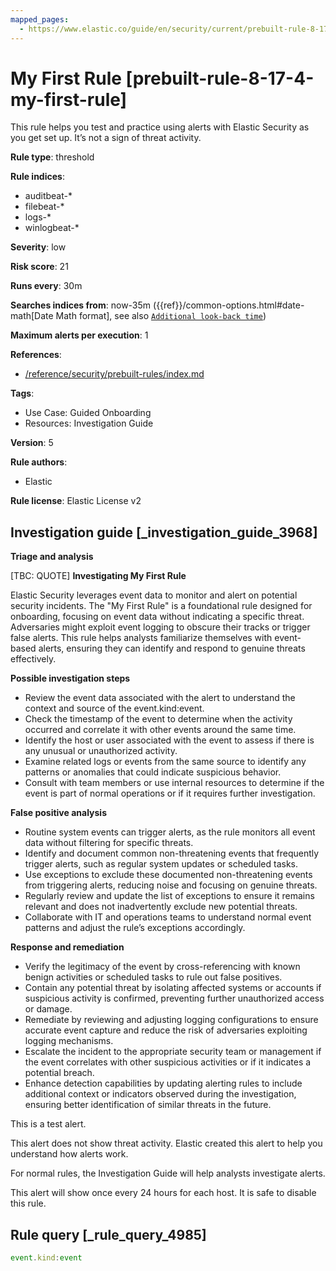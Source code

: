 ```yaml
---
mapped_pages:
  - https://www.elastic.co/guide/en/security/current/prebuilt-rule-8-17-4-my-first-rule.html
---
```


# My First Rule [prebuilt-rule-8-17-4-my-first-rule]

This rule helps you test and practice using alerts with Elastic Security as you get set up. It’s not a sign of threat activity.

**Rule type**: threshold

**Rule indices**:

* auditbeat-*
* filebeat-*
* logs-*
* winlogbeat-*

**Severity**: low

**Risk score**: 21

**Runs every**: 30m

**Searches indices from**: now-35m ({{ref}}/common-options.html#date-math[Date Math format], see also [`Additional look-back time`](docs-content://solutions/security/detect-and-alert/create-detection-rule.md#rule-schedule))

**Maximum alerts per execution**: 1

**References**:

* [/reference/security/prebuilt-rules/index.md](/reference/prebuilt-rules/index.md)

**Tags**:

* Use Case: Guided Onboarding
* Resources: Investigation Guide

**Version**: 5

**Rule authors**:

* Elastic

**Rule license**: Elastic License v2

## Investigation guide [_investigation_guide_3968]

**Triage and analysis**

[TBC: QUOTE]
**Investigating My First Rule**

Elastic Security leverages event data to monitor and alert on potential security incidents. The "My First Rule" is a foundational rule designed for onboarding, focusing on event data without indicating a specific threat. Adversaries might exploit event logging to obscure their tracks or trigger false alerts. This rule helps analysts familiarize themselves with event-based alerts, ensuring they can identify and respond to genuine threats effectively.

**Possible investigation steps**

* Review the event data associated with the alert to understand the context and source of the event.kind:event.
* Check the timestamp of the event to determine when the activity occurred and correlate it with other events around the same time.
* Identify the host or user associated with the event to assess if there is any unusual or unauthorized activity.
* Examine related logs or events from the same source to identify any patterns or anomalies that could indicate suspicious behavior.
* Consult with team members or use internal resources to determine if the event is part of normal operations or if it requires further investigation.

**False positive analysis**

* Routine system events can trigger alerts, as the rule monitors all event data without filtering for specific threats.
* Identify and document common non-threatening events that frequently trigger alerts, such as regular system updates or scheduled tasks.
* Use exceptions to exclude these documented non-threatening events from triggering alerts, reducing noise and focusing on genuine threats.
* Regularly review and update the list of exceptions to ensure it remains relevant and does not inadvertently exclude new potential threats.
* Collaborate with IT and operations teams to understand normal event patterns and adjust the rule’s exceptions accordingly.

**Response and remediation**

* Verify the legitimacy of the event by cross-referencing with known benign activities or scheduled tasks to rule out false positives.
* Contain any potential threat by isolating affected systems or accounts if suspicious activity is confirmed, preventing further unauthorized access or damage.
* Remediate by reviewing and adjusting logging configurations to ensure accurate event capture and reduce the risk of adversaries exploiting logging mechanisms.
* Escalate the incident to the appropriate security team or management if the event correlates with other suspicious activities or if it indicates a potential breach.
* Enhance detection capabilities by updating alerting rules to include additional context or indicators observed during the investigation, ensuring better identification of similar threats in the future.

This is a test alert.

This alert does not show threat activity. Elastic created this alert to help you understand how alerts work.

For normal rules, the Investigation Guide will help analysts investigate alerts.

This alert will show once every 24 hours for each host. It is safe to disable this rule.


## Rule query [_rule_query_4985]

```js
event.kind:event
```



